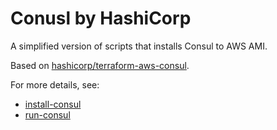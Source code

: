 # Conusl by HashiCorp

A simplified version of scripts that installs Consul to AWS AMI.

Based on [hashicorp/terraform-aws-consul](https://github.com/hashicorp/terraform-aws-consul).

For more details, see:

- [install-consul](https://github.com/hashicorp/terraform-aws-consul/tree/master/modules/install-consul)
- [run-consul](https://github.com/hashicorp/terraform-aws-consul/tree/master/modules/run-consul)

